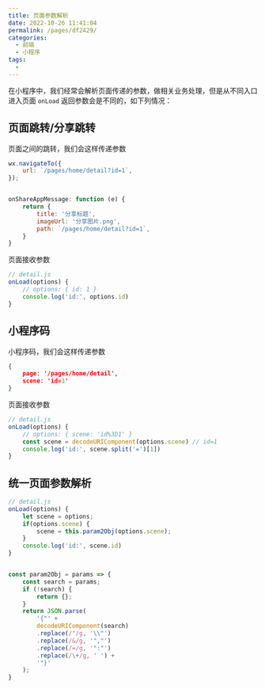 ```yaml
---
title: 页面参数解析
date: 2022-10-26 11:41:04
permalink: /pages/df2429/
categories:
  - 前端
  - 小程序
tags:
  -
---
```

在小程序中，我们经常会解析页面传递的参数，做相关业务处理，但是从不同入口进入页面 `onLoad` 返回参数会是不同的，如下列情况：

## 页面跳转/分享跳转

页面之间的跳转，我们会这样传递参数

```js
wx.navigateTo({
    url: `/pages/home/detail?id=1`,
});


onShareAppMessage: function (e) {
    return {
        title: '分享标题',
        imageUrl: '分享图片.png',
        path: `/pages/home/detail?id=1`,
    }
}
```

页面接收参数

```js
// detail.js
onLoad(options) {
    // options: { id: 1 }
    console.log('id:', options.id)
}
```

## 小程序码

小程序码，我们会这样传递参数

```json
{
    page: '/pages/home/detail',
    scene: 'id=1'
}
```
页面接收参数

```js
// detail.js
onLoad(options) {
    // options: { scene: 'id%3D1' }
    const scene = decodeURIComponent(options.scene) // id=1
    console.log('id:', scene.split('=')[1])
}
```


## 统一页面参数解析

```js
// detail.js
onLoad(options) {
    let scene = options;
    if(options.scene) {
        scene = this.param2Obj(options.scene);
    }
    console.log('id:', scene.id)
}


const param2Obj = params => {
    const search = params;
    if (!search) {
        return {};
    }
    return JSON.parse(
        '{"' +
        decodeURIComponent(search)
        .replace(/"/g, '\\"')
        .replace(/&/g, '","')
        .replace(/=/g, '":"')
        .replace(/\+/g, ' ') +
        '"}'
    );
}
```
